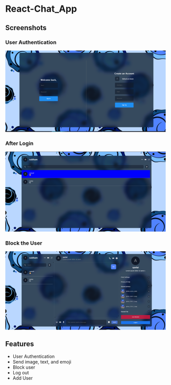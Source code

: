﻿# React-Chat_App

## Screenshots

### User Authentication
![User Authentication](./public/User-Authentication.png)

### After Login
![After Login](./public/After-Login.png)

### Block the User
![Block the User](./public/Block-the-user.png)


## Features

- User Authentication
- Send image, text, and emoji
- Block user
- Log out
- Add User
